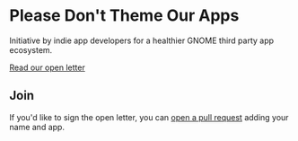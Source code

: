 # Please Don't Theme Our Apps

Initiative by indie app developers for a healthier GNOME third party app ecosystem.

[Read our open letter](https://stopthemingmy.app/)

## Join

If you'd like to sign the open letter, you can [open a pull request](https://github.com/do-not-theme/do-not-theme.github.io/pulls) adding your name and app.
